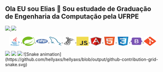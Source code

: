 ## Ola EU sou Elias 👋 Sou estudade de Graduação de Engenharia da Computação pela UFRPE

<div>
  <a href="https://github.com/hellyaxs">
  <img height="180em" src="https://github-readme-stats.vercel.app/api?username=hellyaxs&show_icons=true&theme=dracula&include_all_commits=true&count_private=true"/>
  <img height="180em" src="https://github-readme-stats.vercel.app/api/top-langs/?username=hellyaxs&layout=compact&langs_count=7&theme=dracula"/>
</div>
  
  </br>
  <div style="display: inline_block" align="center">
  <img align="center" alt="java" height="30" width="40" src="https://github.com/devicons/devicon/blob/master/icons/java/java-original.svg">
  <img align="center" alt="spring framework" height="30" width="40" src="https://github.com/devicons/devicon/blob/master/icons/spring/spring-original.svg">
   <img align="center" alt="php" height="30" width="40" src="https://github.com/devicons/devicon/blob/master/icons/php/php-plain.svg">
  <img align="center" alt="MySQL" height="30" width="40" src="https://github.com/devicons/devicon/blob/master/icons/mysql/mysql-original.svg">
 <img align="center" alt="SQL Server" height="30" width="40" src="https://github.com/devicons/devicon/blob/master/icons/microsoftsqlserver/microsoftsqlserver-plain.svg">
 <img align="center" alt="javaScript" height="30" width="40"  src="https://github.com/devicons/devicon/blob/master/icons/javascript/javascript-original.svg">
   <img align="center" alt="angular-php" height="30" width="40"src="https://raw.githubusercontent.com/devicons/devicon/9f4f5cdb393299a81125eb5127929ea7bfe42889/icons/angularjs/angularjs-original.svg">
  <img align="center" alt="HTML" height="30" width="40" src="https://raw.githubusercontent.com/devicons/devicon/master/icons/html5/html5-original.svg">
  <img align="center" alt="CSS" height="30" width="40" src="https://raw.githubusercontent.com/devicons/devicon/master/icons/css3/css3-original.svg">
   <img align="center" alt="Bootstrap-php" height="30" width="40" src="https://raw.githubusercontent.com/devicons/devicon/9f4f5cdb393299a81125eb5127929ea7bfe42889/icons/bootstrap/bootstrap-plain.svg">
   <img align="center" alt="git" height="30" width="40" src="https://github.com/devicons/devicon/blob/master/icons/git/git-original.svg">
  </div></br>



 <div> 
   <a href="https://instagram.com/elias.vito13" align="center" target="_blank"><img src="https://img.shields.io/badge/-Instagram-%23E4405F?style=for-the-badge&logo=instagram&logoColor=white"></a>
  <a href = "mailto:eliasvito.dev@gmail.com" target="_blank"><img src="https://img.shields.io/badge/-Gmail-%23333?style=for-the-badge&logo=gmail&logoColor=white"></a>
  <a href="https://www.linkedin.com/in/elias-vitor-576064208/" target="_blank"><img src="https://img.shields.io/badge/-LinkedIn-%230077B5?style=for-the-badge&logo=linkedin&logoColor=white"></a> 
   ![Snake animation](https://github.com/hellyaxs/hellyaxs/blob/output/github-contribution-grid-snake.svg)
</div>


<!--
**hellyaxs/hellyaxs** is a ✨ _special_ ✨ repository because its `README.md` (this file) appears on your GitHub profile.

Here are some ideas to get you started:

- 🔭 I’m currently working on ...
- 🌱 I’m currently learning ...
- 👯 I’m looking to collaborate on ...
- 🤔 I’m looking for help with ...
- 💬 Ask me about ...
- 📫 How to reach me: ...
- 😄 Pronouns: ...
- ⚡ Fun fact: ...
-->
